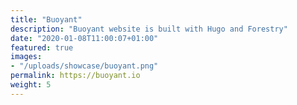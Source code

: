 ```yaml
---
title: "Buoyant"
description: "Buoyant website is built with Hugo and Forestry"
date: "2020-01-08T11:00:07+01:00"
featured: true
images:
- "/uploads/showcase/buoyant.png"
permalink: https://buoyant.io
weight: 5
---
```


